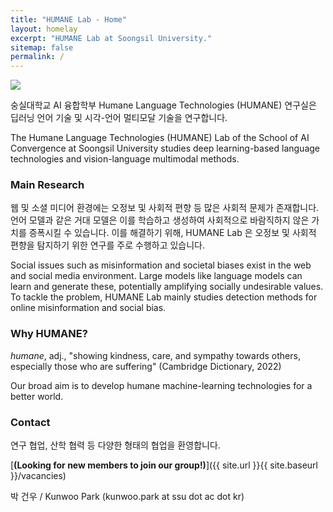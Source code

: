 ```yaml
---
title: "HUMANE Lab - Home"
layout: homelay
excerpt: "HUMANE Lab at Soongsil University."
sitemap: false
permalink: /
---
```


<img src="{{ site.url }}{{ site.baseurl }}/images/teampic/202212_송년회.jpg" style="max-width:100%; height:auto;"/>

숭실대학교 AI 융합학부 Humane Language Technologies (HUMANE) 연구실은 딥러닝 언어 기술 및 시각-언어 멀티모달 기술을 연구합니다.

The Humane Language Technologies (HUMANE) Lab of the School of AI Convergence at Soongsil University studies deep learning-based language technologies and vision-language multimodal methods.

### Main Research

웹 및 소셜 미디어 환경에는 오정보 및 사회적 편향 등 많은 사회적 문제가 존재합니다. 
언어 모델과 같은 거대 모델은 이를 학습하고 생성하여 사회적으로 바람직하지 않은 가치를 증폭시킬 수 있습니다.
이를 해결하기 위해, HUMANE Lab 은 오정보 및 사회적 편향을 탐지하기 위한 연구를 주로 수행하고 있습니다. 

Social issues such as misinformation and societal biases exist in the web and social media environment. 
Large models like language models can learn and generate these, potentially amplifying socially undesirable values. 
To tackle the problem, HUMANE Lab mainly studies detection methods for online misinformation and social bias. 

### Why HUMANE?

*humane*, adj., "showing kindness, care, and sympathy towards others, especially those who are suffering" (Cambridge Dictionary, 2022)

Our broad aim is to develop humane machine-learning technologies for a better world.


### Contact

연구 협업, 산학 협력 등 다양한 형태의 협업을 환영합니다.

[**(Looking for new members to join our group!)**]({{ site.url }}{{ site.baseurl }}/vacancies)

박 건우 / Kunwoo Park (kunwoo.park at ssu dot ac dot kr)

 
